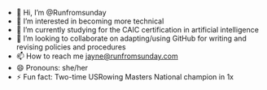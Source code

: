 - 👋 Hi, I’m @Runfromsunday
- 👀 I’m interested in becoming more technical
- 🌱 I’m currently studying for the CAIC certification in artificial intelligence
- 💞️ I’m looking to collaborate on adapting/using GitHub for writing and revising policies and procedures
- 📫 How to reach me jayne@runfromsunday.com
- 😄 Pronouns: she/her
- ⚡ Fun fact: Two-time USRowing Masters National champion in 1x

<!---
Runfromsunday/Runfromsunday is a ✨ special ✨ repository because its `README.md` (this file) appears on your GitHub profile.
You can click the Preview link to take a look at your changes.
--->
